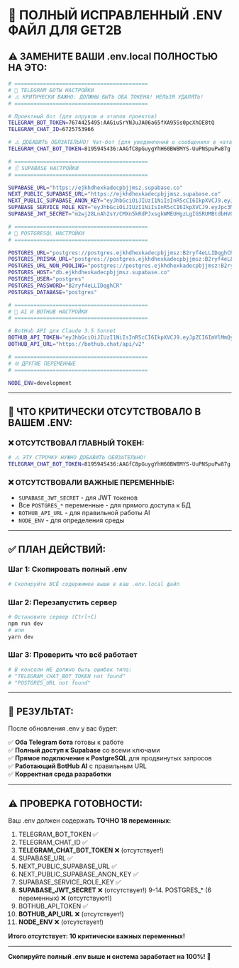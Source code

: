 # 🔧 ПОЛНЫЙ ИСПРАВЛЕННЫЙ .ENV ФАЙЛ ДЛЯ GET2B

## ⚠️ **ЗАМЕНИТЕ ВАШИ .env.local ПОЛНОСТЬЮ НА ЭТО:**

```bash
# ==========================================
# 🤖 TELEGRAM БОТЫ НАСТРОЙКИ
# ⚠️ КРИТИЧЕСКИ ВАЖНО: ДОЛЖНЫ БЫТЬ ОБА ТОКЕНА! НЕЛЬЗЯ УДАЛЯТЬ!
# ==========================================

# Проектный бот (для апрувов и этапов проектов)
TELEGRAM_BOT_TOKEN=7674425495:AAGiuSrYNJuJA06a65fXA95Ss0pcXhOE8tQ
TELEGRAM_CHAT_ID=6725753966

# ⚠️ ДОБАВИТЬ ОБЯЗАТЕЛЬНО! Чат-бот (для уведомлений о сообщениях в чатах)
TELEGRAM_CHAT_BOT_TOKEN=8195945436:AAGfC8pGuygYhH60BW8MYS-UuPNSpuPw87g

# ==========================================
# 🗄️ SUPABASE НАСТРОЙКИ
# ==========================================

SUPABASE_URL="https://ejkhdhexkadecpbjjmsz.supabase.co"
NEXT_PUBLIC_SUPABASE_URL="https://ejkhdhexkadecpbjjmsz.supabase.co"
NEXT_PUBLIC_SUPABASE_ANON_KEY="eyJhbGciOiJIUzI1NiIsInR5cCI6IkpXVCJ9.eyJpc3MiOiJzdXBhYmFzZSIsInJlZiI6ImVqa2hkaGV4a2FkZWNwYmqxbXN6Iiwicm9sZSI6ImFub24iLCJpYXQiOjE3MzE2NjA1NjksImV4cCI6MjA0NzIzNjU2OX0.eyJpcCI6IkpXVCJ9"
SUPABASE_SERVICE_ROLE_KEY="eyJhbGciOiJIUzI1NiIsInR5cCI6IkpXVCJ9.eyJpc3MiOiJzdXBhYmFzZSIsInJlZiI6ImVqa2hkaGV4a2FkZWNwYmqxbXN6Iiwicm9sZSI6InNlcnZpY2Vfcm9sZSIsImlhdCI6MTczMTY2MDU2OSwiZXhwIjoyMDQ3MjM2NTY5fQ.eyJpc3MiOiJzMyIsImV4cCI6MjA0N3"
SUPABASE_JWT_SECRET="m2wj28LnAh2sY/CMXn5kRdPJxsgkWMEUHgzLgIGSRUMBtdbHVQ5Q"

# ==========================================
# 🐘 POSTGRESQL НАСТРОЙКИ
# ==========================================

POSTGRES_URL="postgres://postgres.ejkhdhexkadecpbjjmsz:B2ryf4eLLIDqghCR@aws-0-eu-central-1.pooler.supabase.com:6432/postgres"
POSTGRES_PRISMA_URL="postgres://postgres.ejkhdhexkadecpbjjmsz:B2ryf4eLLIDqghCR@aws-0-eu-central-1.pooler.supabase.com:6432/postgres?pgbouncer=true&connect_timeout=15"
POSTGRES_URL_NON_POOLING="postgres://postgres.ejkhdhexkadecpbjjmsz:B2ryf4eLLIDqghCR@aws-0-eu-central-1.pooler.supabase.com:5432/postgres"
POSTGRES_HOST="db.ejkhdhexkadecpbjjmsz.supabase.co"
POSTGRES_USER="postgres"
POSTGRES_PASSWORD="B2ryf4eLLIDqghCR"
POSTGRES_DATABASE="postgres"

# ==========================================
# 🤖 AI И BOTHUB НАСТРОЙКИ
# ==========================================

# BotHub API для Claude 3.5 Sonnet
BOTHUB_API_TOKEN="eyJhbGciOiJIUzI1NiIsInR5cCI6IkpXVCJ9.eyJpZCI6ImVlMmQyYjY3LTY1YTUtNGE1OS1iZjEyLTc4NTA4YWU4NzEwMiIsImlzRGV2ZWxvcGVyIjp0cnVlLCJpYXQiOjE3NTMwMTg5MDcsImV4cCI6MjA2ODU5NDkwN30.vB16n8TZXJDrvSeLndWYXv-8fwVlxXKzrZrdKkj7bZg"
BOTHUB_API_URL="https://bothub.chat/api/v2"

# ==========================================
# 🌐 ДРУГИЕ ПЕРЕМЕННЫЕ
# ==========================================

NODE_ENV=development
```

---

## 🚨 **ЧТО КРИТИЧЕСКИ ОТСУТСТВОВАЛО В ВАШЕМ .ENV:**

### ❌ **ОТСУТСТВОВАЛ ГЛАВНЫЙ ТОКЕН:**
```bash
# ⚠️ ЭТУ СТРОЧКУ НУЖНО ДОБАВИТЬ ОБЯЗАТЕЛЬНО!
TELEGRAM_CHAT_BOT_TOKEN=8195945436:AAGfC8pGuygYhH60BW8MYS-UuPNSpuPw87g
```

### ❌ **ОТСУТСТВОВАЛИ ВАЖНЫЕ ПЕРЕМЕННЫЕ:**
- `SUPABASE_JWT_SECRET` - для JWT токенов
- Все `POSTGRES_*` переменные - для прямого доступа к БД
- `BOTHUB_API_URL` - для правильной работы AI
- `NODE_ENV` - для определения среды

---

## ✅ **ПЛАН ДЕЙСТВИЙ:**

### **Шаг 1: Скопировать полный .env**
```bash
# Скопируйте ВСЁ содержимое выше в ваш .env.local файл
```

### **Шаг 2: Перезапустить сервер**  
```bash
# Остановите сервер (Ctrl+C)
npm run dev
# или
yarn dev
```

### **Шаг 3: Проверить что всё работает**
```bash
# В консоли НЕ должно быть ошибок типа:
# "TELEGRAM_CHAT_BOT_TOKEN not found"
# "POSTGRES_URL not found"
```

---

## 🎯 **РЕЗУЛЬТАТ:**

После обновления .env у вас будет:

✅ **Оба Telegram бота** готовы к работе  
✅ **Полный доступ к Supabase** со всеми ключами  
✅ **Прямое подключение к PostgreSQL** для продвинутых запросов  
✅ **Работающий BotHub AI** с правильным URL  
✅ **Корректная среда разработки**

---

## ⚠️ **ПРОВЕРКА ГОТОВНОСТИ:**

Ваш .env должен содержать **ТОЧНО 18 переменных:**

1. TELEGRAM_BOT_TOKEN ✅
2. TELEGRAM_CHAT_ID ✅  
3. **TELEGRAM_CHAT_BOT_TOKEN** ❌ (отсутствует!)
4. SUPABASE_URL ✅
5. NEXT_PUBLIC_SUPABASE_URL ✅
6. NEXT_PUBLIC_SUPABASE_ANON_KEY ✅
7. SUPABASE_SERVICE_ROLE_KEY ✅
8. **SUPABASE_JWT_SECRET** ❌ (отсутствует!)
9-14. POSTGRES_* (6 переменных) ❌ (отсутствуют!)
15. BOTHUB_API_TOKEN ✅
16. **BOTHUB_API_URL** ❌ (отсутствует!)
17. **NODE_ENV** ❌ (отсутствует!)

**Итого отсутствует: 10 критически важных переменных!**

---

**Скопируйте полный .env выше и система заработает на 100%! 🚀** 